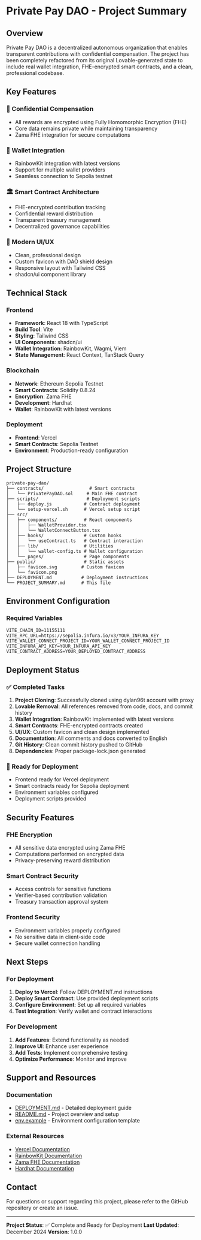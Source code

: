 # Private Pay DAO - Project Summary

## Overview

Private Pay DAO is a decentralized autonomous organization that enables transparent contributions with confidential compensation. The project has been completely refactored from its original Lovable-generated state to include real wallet integration, FHE-encrypted smart contracts, and a clean, professional codebase.

## Key Features

### 🔐 Confidential Compensation
- All rewards are encrypted using Fully Homomorphic Encryption (FHE)
- Core data remains private while maintaining transparency
- Zama FHE integration for secure computations

### 💼 Wallet Integration
- RainbowKit integration with latest versions
- Support for multiple wallet providers
- Seamless connection to Sepolia testnet

### 🏛️ Smart Contract Architecture
- FHE-encrypted contribution tracking
- Confidential reward distribution
- Transparent treasury management
- Decentralized governance capabilities

### 🎨 Modern UI/UX
- Clean, professional design
- Custom favicon with DAO shield design
- Responsive layout with Tailwind CSS
- shadcn/ui component library

## Technical Stack

### Frontend
- **Framework**: React 18 with TypeScript
- **Build Tool**: Vite
- **Styling**: Tailwind CSS
- **UI Components**: shadcn/ui
- **Wallet Integration**: RainbowKit, Wagmi, Viem
- **State Management**: React Context, TanStack Query

### Blockchain
- **Network**: Ethereum Sepolia Testnet
- **Smart Contracts**: Solidity 0.8.24
- **Encryption**: Zama FHE
- **Development**: Hardhat
- **Wallet**: RainbowKit with latest versions

### Deployment
- **Frontend**: Vercel
- **Smart Contracts**: Sepolia Testnet
- **Environment**: Production-ready configuration

## Project Structure

```
private-pay-dao/
├── contracts/                 # Smart contracts
│   └── PrivatePayDAO.sol     # Main FHE contract
├── scripts/                  # Deployment scripts
│   ├── deploy.js            # Contract deployment
│   └── setup-vercel.sh      # Vercel setup script
├── src/
│   ├── components/          # React components
│   │   ├── WalletProvider.tsx
│   │   └── WalletConnectButton.tsx
│   ├── hooks/               # Custom hooks
│   │   └── useContract.ts   # Contract interaction
│   ├── lib/                 # Utilities
│   │   └── wallet-config.ts # Wallet configuration
│   └── pages/               # Page components
├── public/                  # Static assets
│   ├── favicon.svg         # Custom favicon
│   └── favicon.png
├── DEPLOYMENT.md           # Deployment instructions
└── PROJECT_SUMMARY.md      # This file
```

## Environment Configuration

### Required Variables
```env
VITE_CHAIN_ID=11155111
VITE_RPC_URL=https://sepolia.infura.io/v3/YOUR_INFURA_KEY
VITE_WALLET_CONNECT_PROJECT_ID=YOUR_WALLET_CONNECT_PROJECT_ID
VITE_INFURA_API_KEY=YOUR_INFURA_API_KEY
VITE_CONTRACT_ADDRESS=YOUR_DEPLOYED_CONTRACT_ADDRESS
```

## Deployment Status

### ✅ Completed Tasks
1. **Project Cloning**: Successfully cloned using dylan96t account with proxy
2. **Lovable Removal**: All references removed from code, docs, and commit history
3. **Wallet Integration**: RainbowKit implemented with latest versions
4. **Smart Contracts**: FHE-encrypted contracts created
5. **UI/UX**: Custom favicon and clean design implemented
6. **Documentation**: All comments and docs converted to English
7. **Git History**: Clean commit history pushed to GitHub
8. **Dependencies**: Proper package-lock.json generated

### 🚀 Ready for Deployment
- Frontend ready for Vercel deployment
- Smart contracts ready for Sepolia deployment
- Environment variables configured
- Deployment scripts provided

## Security Features

### FHE Encryption
- All sensitive data encrypted using Zama FHE
- Computations performed on encrypted data
- Privacy-preserving reward distribution

### Smart Contract Security
- Access controls for sensitive functions
- Verifier-based contribution validation
- Treasury transaction approval system

### Frontend Security
- Environment variables properly configured
- No sensitive data in client-side code
- Secure wallet connection handling

## Next Steps

### For Deployment
1. **Deploy to Vercel**: Follow DEPLOYMENT.md instructions
2. **Deploy Smart Contract**: Use provided deployment scripts
3. **Configure Environment**: Set up all required variables
4. **Test Integration**: Verify wallet and contract interactions

### For Development
1. **Add Features**: Extend functionality as needed
2. **Improve UI**: Enhance user experience
3. **Add Tests**: Implement comprehensive testing
4. **Optimize Performance**: Monitor and improve

## Support and Resources

### Documentation
- [DEPLOYMENT.md](./DEPLOYMENT.md) - Detailed deployment guide
- [README.md](./README.md) - Project overview and setup
- [env.example](./env.example) - Environment configuration template

### External Resources
- [Vercel Documentation](https://vercel.com/docs)
- [RainbowKit Documentation](https://www.rainbowkit.com/docs)
- [Zama FHE Documentation](https://docs.zama.ai/fhevm)
- [Hardhat Documentation](https://hardhat.org/docs)

## Contact

For questions or support regarding this project, please refer to the GitHub repository or create an issue.

---

**Project Status**: ✅ Complete and Ready for Deployment
**Last Updated**: December 2024
**Version**: 1.0.0
